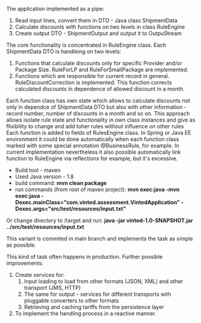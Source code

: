 The application implemented as a pipe:
1. Read input lines, convert them in DTO - Java class ShipmentData
2. Calculate discounts with functions on two levels in class RuleEngine
3. Create output DTO - ShipmentOutput and output it to OutpuStream

The core functionality is concentrated in RuleEngine class. Each ShipmentData DTO is handleing on two levels:
1. Functions that calculate discounts only for specific Provider and/or Package Size. RuleForLP and RuleForSmallPackage are implemented.
2. Functions which are responsible for current record in general. RuleDiscountCorrection is implemented. This function corrects calculated discounts in dependence of allowed discount in a month.

Each function class has own state which allows to calculate discounts not only in dependce of ShipmentData DTO but also with other information - record number, number of discounts in a month and so on.
This approach allows isolate rule state and functionality in own class instances and give as flixibility to change and add toher rules without influence on other rules
Each function is added to fields of RulesEngine class. In Spring or Java EE environment it could be done automatically when each function class marked with some special annotation @BusinessRule, for example. In current implementation nevertheless it also possible automatically link function to RuleEngine via reflections for example, but it's excessive.

* Build tool - maven
* Used Java version - 1.8
* build command: **mvn clean package**
* run commands (from root of maven project): 
**mvn exec:java -mvn exec:java -Dexec.mainClass="com.vinted.assessment.VintedApplication" -Dexec.args="src/test/resources/input.txt"**

Or change directory to /target and run: **java -jar vinted-1.0-SNAPSHOT.jar ../src/test/resources/input.txt**

This variant is commited in main branch and implements the task as simple as possible.

This kind of task often happens in production.
Further possible improvements:
1. Create services for:
    1. Input loading to load from other formats (JSON, XML) and other transport (JMS, HTTP)
    2. The same for output - services for different transports with pluggable converters to other formats
    3. Retrieving and caching tariffs from the persistence layer
2. To implement the handling process in a reactive manner.


